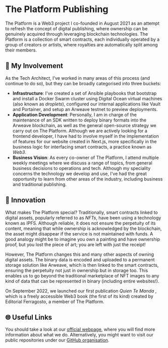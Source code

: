 # The Platform Publishing

The Platform is a Web3 project I co-founded in August 2021 as an attempt to refresh the concept of digital publishing, where ownership can be genuinely acquired through leveraging blockchain technologies. The Platform is a collection of smart contracts, each individually operated by a group of creators or artists, where royalties are automatically split among their members.

## 💫 My Involvement

As the Tech Architect, I've worked in many areas of this process (and continue to do so), but they can be broadly categorised into three buckets:
* **Infrastructure**: I've created a set of Ansible playbooks that bootstrap and install a Docker Swarm cluster using Digital Ocean virtual machines (also known as *droplets*), configured our internal applications like Vault and Portainer, and setup an Arweave testnet to preview deployments.
* **Application Development**: Personally, I am in charge of the maintenance of an SDK written to deploy binary formats into the Arweave blockchain, as well as the general open-source strategy we carry out on The Platform. Although we are actively looking for a frontend developer, I have had to involve myself in the implementation of features for our website created in Next.js, more specifically in the business logic for interfacing smart contracts, a practice known as *Web3*.
* **Business Vision**: As every co-owner of The Platform, I attend multiple weekly meetings where we discuss a range of topics, from general business decisions to operations and tech. Although my speciality concerns the technology we develop and use, I've had the great opportunity to learn from other areas of the industry, including business and traditional publishing.

## 🦄 Innovation

What makes The Platform special? Traditionally, smart contracts linked to digital assets, popularly referred to as *NFTs*, have been using a technology known as IPFS. Although reliable, it does not ensure the perpetuity of its content, meaning that while ownership is acknowledged by the blockchain, the asset might disappear if the service is not maintained with funds. A good analogy might be to imagine you own a painting and have ownership proof, but you lost the piece of art; you are left with just the receipt!

However, The Platform changes this and many other aspects of owning digital assets. The binary data is encoded and uploaded to a permanent storage solution like Arweave, which is then linked to the smart contracts, ensuring the perpetuity not just in ownership but in storage too. This enables us to go beyond the traditional marketplace of NFT images to any kind of data that can be represented in binary (including entire websites!).

On September 2022, we launched our first publication  *Quien Te Manda* , which is a freely accessible Web3 book (the first of its kind) created by Editorial Ferragosto, a member of The Platform.

## 🌐 Useful Links

You should take a look at our [official webpage](https://www.theplatform.studio), where you will find more information about what we do. Alternatively, you might want to visit our public repositories under our [GitHub organisation](https://github.com/ThePlatformPublishing).
